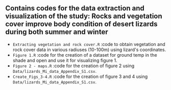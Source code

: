 ## Contains codes for the data extraction and visualization of the study: Rocks and vegetation cover improve body condition of desert lizards during both summer and winter
- `Extracting vegetation and rock cover.R` :code to obtain vegetation and rock cover data in various radiuses (10-100m) using lizard's coordinates.
- `Figure 1.R` :code for the creation of a dataset for ground temp in the shade and open and use it for visualizing figure 1.
- `Figure 2 - maps.R` :code for the creation of figure 2 using `Data/lizards_Mi_data_Appendix_S1.csv`.
- `Create_Figs_3-4.R` :code for the creation of figure 3 and 4 using `Data/lizards_Mi_data_Appendix_S1.csv`.
